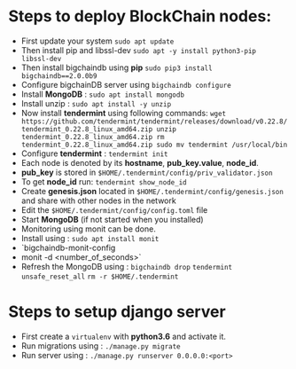 # Steps to deploy BlockChain nodes:

* First update your system `sudo apt update`
* Then install pip and libssl-dev `sudo apt -y install python3-pip libssl-dev`
* Then install bigchaindb using __pip__ `sudo pip3 install bigchaindb==2.0.0b9`
* Configure bigchainDB server using `bigchaindb configure`
* Install __MongoDB__ : `sudo apt install mongodb`
* Install unzip : `sudo apt install -y unzip`
* Now install __tendermint__ using following commands: 
`wget https://github.com/tendermint/tendermint/releases/download/v0.22.8/tendermint_0.22.8_linux_amd64.zip
unzip tendermint_0.22.8_linux_amd64.zip
rm tendermint_0.22.8_linux_amd64.zip
sudo mv tendermint /usr/local/bin`
* Configure __tendermint__ : `tendermint init`
* Each node is denoted by its __hostname__, __pub_key.value__, __node_id__.
* __pub_key__ is stored in `$HOME/.tendermint/config/priv_validator.json`
* To get __node_id__ run: `tendermint show_node_id`
* Create __genesis.json__ located in `$HOME/.tendermint/config/genesis.json` and share with other nodes in the network
* Edit the `$HOME/.tendermint/config/config.toml` file
* Start __MongoDB__ (if not started when you installed)
* Monitoring using monit can be done.
* Install using : `sudo apt install monit`
* `bigchaindb-monit-config
* monit -d <number_of_seconds>`
* Refresh the MongoDB using :
`bigchaindb drop`
`tendermint unsafe_reset_all`
`rm -r $HOME/.tendermint`

# Steps to setup django server
* First create a `virtualenv` with __python3.6__ and activate it.
* Run migrations using : `./manage.py migrate`
* Run server using : `./manage.py runserver 0.0.0.0:<port>`
